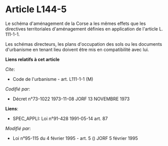 # Article L144-5

Le schéma d'aménagement de la Corse a les mêmes effets que les directives territoriales d'aménagement définies en application
de l'article L. 111-1-1.

Les schémas directeurs, les plans d'occupation des sols ou les documents d'urbanisme en tenant lieu doivent être mis en
compatibilité avec lui.

**Liens relatifs à cet article**

_Cite_:

  - Code de l'urbanisme - art. L111-1-1 (M)

_Codifié par_:

  - Décret n°73-1022 1973-11-08 JORF 13 NOVEMBRE 1973

**Liens**:

  - SPEC_APPLI: Loi n°91-428 1991-05-14 art. 87

_Modifié par_:

  - Loi n°95-115 du 4 février 1995 - art. 5 () JORF 5 février 1995
